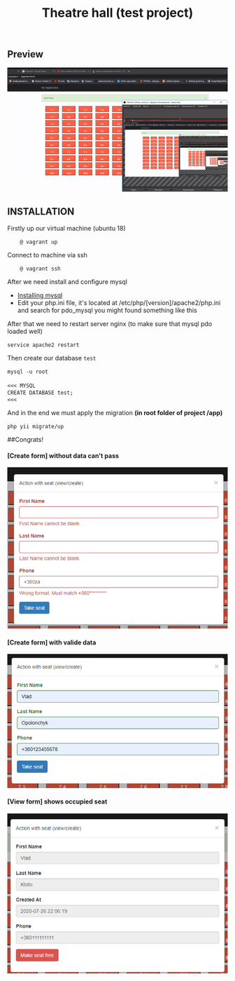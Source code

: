 <p align="center">
    <h1 align="center">Theatre hall (test project)</h1>
    <br>
</p>

Preview
------------
![](theatre-hall.gif)


INSTALLATION
------------
Firstly up our virtual machine (ubuntu 18)
```
    @ vagrant up
```
Connect to machine via ssh
```
    @ vagrant ssh
```
After we need install and configure mysql
 - [Installing mysql](https://www.digitalocean.com/community/tutorials/mysql-ubuntu-18-04-ru)
 - Edit your php.ini file, it's located at /etc/php/[version]/apache2/php.ini and search for pdo_mysql you might found something like this

After that we need to restart server nginx (to make sure that mysql pdo loaded well)

```
service apache2 restart
```

Then create our database `test`
```
mysql -u root

<<< MYSQL
CREATE DATABASE test;
<<<
```

And in the end we must apply the migration
**(in root folder of project /app)**
```
php yii migrate/up
```
##Congrats!
#### [Create form] without data can't pass
![](th-1.png)
#### [Create form] with valide data
![](th-2.png)
#### [View form] shows occupied seat
![](th-3.png)
